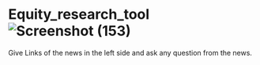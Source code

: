 # Equity_research_tool![Screenshot (153)](https://github.com/user-attachments/assets/fbf68e79-1da7-4f83-9800-a6e0efc96131)

Give Links of the news in the left side and ask any question from the news.
